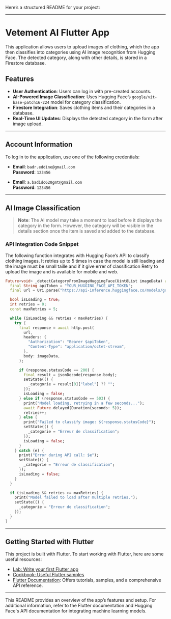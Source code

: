 Here’s a structured README for your project:

---

# Vetement AI Flutter App

This application allows users to upload images of clothing, which the app then classifies into categories using AI image recognition from Hugging Face. The detected category, along with other details, is stored in a Firestore database.

## Features
- **User Authentication**: Users can log in with pre-created accounts.
- **AI-Powered Image Classification**: Uses Hugging Face’s `google/vit-base-patch16-224` model for category classification.
- **Firestore Integration**: Saves clothing items and their categories in a database.
- **Real-Time UI Updates**: Displays the detected category in the form after image upload.

---

## Account Information
To log in to the application, use one of the following credentials:

- **Email**: `badr.eddine@gmail.com`  
  **Password**: `123456`

- **Email**: `a.badido620gmt@gmail.com`  
  **Password**: `123456`

---

## AI Image Classification
> **Note**: The AI model may take a moment to load before it displays the category in the form. However, the category will be visible in the details section once the item is saved and added to the database.

### API Integration Code Snippet
The following function integrates with Hugging Face’s API to classify clothing images. It retries up to 5 times in case the model is still loading and the image must be small taille and if it give errer of classification Retry to upload the image and is available for mobile and web.

```dart
Future<void> _detectCategoryFromImageHuggingFace(Uint8List imageData) async {
  final String apiToken = "YOUR_HUGGING_FACE_API_TOKEN"; 
  final url = Uri.parse("https://api-inference.huggingface.co/models/google/vit-base-patch16-224");

  bool isLoading = true;
  int retries = 0;
  const maxRetries = 5;

  while (isLoading && retries < maxRetries) {
    try {
      final response = await http.post(
        url,
        headers: {
          "Authorization": "Bearer $apiToken",
          "Content-Type": "application/octet-stream",
        },
        body: imageData,
      );

      if (response.statusCode == 200) {
        final result = jsonDecode(response.body);
        setState(() {
          _categorie = result[0]["label"] ?? "";
        });
        isLoading = false;
      } else if (response.statusCode == 503) {
        print("Model loading, retrying in a few seconds...");
        await Future.delayed(Duration(seconds: 5)); 
        retries++;
      } else {
        print("Failed to classify image: ${response.statusCode}");
        setState(() {
          _categorie = "Erreur de classification";
        });
        isLoading = false;
      }
    } catch (e) {
      print("Error during API call: $e");
      setState(() {
        _categorie = "Erreur de classification";
      });
      isLoading = false;
    }
  }

  if (isLoading && retries >= maxRetries) {
    print("Model failed to load after multiple retries.");
    setState(() {
      _categorie = "Erreur de classification";
    });
  }
}
```

---

## Getting Started with Flutter

This project is built with Flutter. To start working with Flutter, here are some useful resources:

- [Lab: Write your first Flutter app](https://docs.flutter.dev/get-started/codelab)
- [Cookbook: Useful Flutter samples](https://docs.flutter.dev/cookbook)
- [Flutter Documentation](https://docs.flutter.dev/): Offers tutorials, samples, and a comprehensive API reference.

---

This README provides an overview of the app’s features and setup. For additional information, refer to the Flutter documentation and Hugging Face's API documentation for integrating machine learning models.
